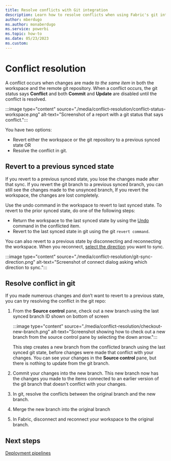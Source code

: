 ```yaml
---
title: Resolve conflicts with Git integration
description: Learn how to resolve conflicts when using Fabric's git integration tools.
author: mberdugo
ms.author: monaberdugo
ms.service: powerbi
ms.topic: how-to
ms.date: 05/23/2023
ms.custom: 
---
```


# Conflict resolution

A conflict occurs when changes are made *to the same item* in both the workspace and the remote git repository. When a conflict occurs, the git status says **Conflict** and both **Commit** and **Update** are disabled until the conflict is resolved.

:::image type="content" source="./media/conflict-resolution/conflict-status-workspace.png" alt-text="Screenshot of a report with a git status that says conflict.":::

You have two options:

- Revert either the workspace or the git repository to a previous synced state OR
- Resolve the conflict in git.

## Revert to a previous synced state

If you revert to a previous synced state, you lose the changes made after that sync. If you revert the git branch to a previous synced branch, you can still see the changes made to the unsynced branch, If you revert the workspace, the changes are lost completely.

Use the undo command in the workspace to revert to last synced state.
To revert to the prior synced state, do one of the following steps:

- Return the workspace to the last synced state by using the [Undo](./git-get-started.md#commit-changes-to-git) command in the conflicted item.
- Revert to the last synced state in git using the git `revert command`.

 You can also revert to a previous state by disconnecting and reconnecting the workspace. When you reconnect, [select the direction](./git-integration-process.md#connect-and-sync) you want to sync.

:::image type="content" source="./media/conflict-resolution/git-sync-direction.png" alt-text="Screenshot of connect dialog asking which direction to sync.":::

## Resolve conflict in git

If you made numerous changes and don’t want to revert to a previous state, you can try resolving the conflict in the git repo:

1. From the **Source control** pane, check out a new branch using the last synced branch ID shown on bottom of screen

   :::image type="content" source="./media/conflict-resolution/checkout-new-branch.png" alt-text="Screenshot showing how to check out a new branch from the source control pane by selecting the down arrow.":::

   This step creates a new branch from the conflicted branch using the last synced git state, before changes were made that conflict with your changes. You can see your changes in the **Source control** pane, but there is nothing to update from the git branch.

1. Commit your changes into the new branch. This new branch now has the changes you made to the items connected to an earlier version of the git branch that doesn't conflict with your changes.
1. In git, resolve the conflicts between the original branch and the new branch.
1. Merge the new branch into the original branch
1. In Fabric, disconnect and reconnect your workspace to the original branch.

## Next steps

[Deployment pipelines](../deployment-pipelines/intro-to-deployment-pipelines.md)
